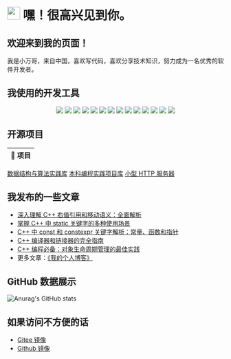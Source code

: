 # <img src="https://emojis.slackmojis.com/emojis/images/1531849430/4246/blob-sunglasses.gif?1531849430" width="30"/> 嘿！很高兴见到你。

## 欢迎来到我的页面！

<p> 我是小万哥，来自中国，喜欢写代码，喜欢分享技术知识，努力成为一名优秀的软件开发者。 </p>

## 我使用的开发工具
<p align="center">
    <img src="https://ziadoua.github.io/m3-Markdown-Badges/badges/Git/git1.svg"/>
    <img src="https://ziadoua.github.io/m3-Markdown-Badges/badges/Docker/docker1.svg"/>
    <img src="https://ziadoua.github.io/m3-Markdown-Badges/badges/C/c1.svg"/>
    <img src="https://ziadoua.github.io/m3-Markdown-Badges/badges/C++/c++1.svg"/>
    <img src="https://ziadoua.github.io/m3-Markdown-Badges/badges/Github/github1.svg"/>
    <img src="https://ziadoua.github.io/m3-Markdown-Badges/badges/IDEA/idea3.svg"/>
    <img src="https://ziadoua.github.io/m3-Markdown-Badges/badges/JSON/json1.svg"/>
    <img src="https://ziadoua.github.io/m3-Markdown-Badges/badges/Linux/linux2.svg"/>
    <img src="https://ziadoua.github.io/m3-Markdown-Badges/badges/Markdown/markdown3.svg"/>
    <img src="https://ziadoua.github.io/m3-Markdown-Badges/badges/Python/python3.svg"/>
    <img src="https://ziadoua.github.io/m3-Markdown-Badges/badges/Shell/shell1.svg"/>
    <img src="https://ziadoua.github.io/m3-Markdown-Badges/badges/Ubuntu/ubuntu3.svg"/>
    <img src="https://ziadoua.github.io/m3-Markdown-Badges/badges/Vim/vim2.svg"/>
    <img src="https://ziadoua.github.io/m3-Markdown-Badges/badges/VisualStudioCode/visualstudiocode2.svg"/>
</p>

## 开源项目
| 🎁 项目 |
| ---- |
<a href="https://github.com/ROBINwan999/MyWebServer">数据结构与算法实践库</a>
<a href="https://github.com/ROBINwan999/AllPurposeProjects">本科编程实践项目库</a>
<a href="https://github.com/ROBINwan999/DsAndAlgo">小型 HTTP 服务器</a>

## 我发布的一些文章
- <a href="https://www.cnblogs.com/xiaowange/p/17106961.html">深入理解 C++ 右值引用和移动语义：全面解析</a>
- <a href="https://www.cnblogs.com/xiaowange/p/17114319.html">掌握 C++ 中 static 关键字的多种使用场景</a>
- <a href="https://www.cnblogs.com/xiaowange/p/17151338.html">C++ 中 const 和 constexpr 关键字解析：常量、函数和指针</a>
- <a href="https://www.cnblogs.com/xiaowange/p/17396177.html">C++ 编译器和链接器的完全指南</a>
- <a href="https://www.cnblogs.com/xiaowange/p/17246083.html">C++ 编程必备：对象生命周期管理的最佳实践</a>
- 更多文章：<a href="https://www.cnblogs.com/xiaowange">《我的个人博客》</a>

## GitHub 数据展示

![Anurag's GitHub stats](https://github-readme-stats.vercel.app/api?username=ROBINwan999&show_icons=true&theme=ambient_gradient)

## 如果访问不方便的话

- <a href="https://gitee.com/robinwan888/xiaowange#https://gitee.com/link?target=https%3A%2F%2Fwww.cnblogs.com%2Fxiaowange">Gitee 镜像</a>
- <a href="https://github.com/ROBINwan999/xiaowange">Github 镜像</a>